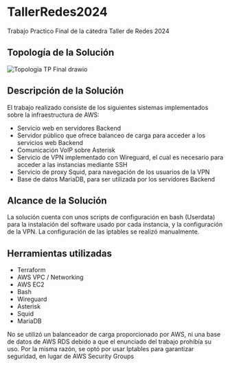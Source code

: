 # TallerRedes2024
Trabajo Practico Final de la cátedra Taller de Redes 2024

## Topología de la Solución

![Topologia TP Final drawio](https://github.com/user-attachments/assets/a7162f3e-6c5c-40ac-bbef-3f54c4d1a045)


## Descripción de la Solución
El trabajo realizado consiste de los siguientes sistemas implementados sobre la infraestructura de AWS:
  - Servicio web en servidores Backend
  - Servidor público que ofrece balanceo de carga para acceder a los servicios web Backend
  - Comunicación VoIP sobre Asterisk
  - Servicio de VPN implementado con Wireguard, el cual es necesario para acceder a las instancias mediante SSH
  - Servicio de proxy Squid, para navegación de los usuarios de la VPN
  - Base de datos MariaDB, para ser utilizada por los servidores Backend

## Alcance de la Solución
La solución cuenta con unos scripts de configuración en bash (Userdata) para la instalación del software usado por cada instancia, y la configuración de la VPN.
La configuración de las iptables se realizó manualmente.

## Herramientas utilizadas
  - Terraform
  - AWS VPC / Networking
  - AWS EC2
  - Bash
  - Wireguard
  - Asterisk
  - Squid
  - MariaDB

No se utilizó un balanceador de carga proporcionado por AWS, ni una base de datos de AWS RDS debido a que el enunciado del trabajo prohibía su uso.
Por la misma razón, se optó por usar Iptables para garantizar seguridad, en lugar de AWS Security Groups
